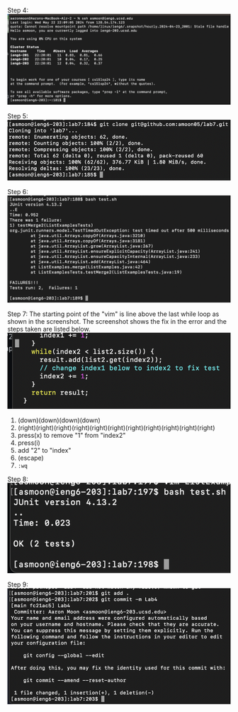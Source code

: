Step 4: ![Image](step4.png)

Step 5: ![Image](step5.png)

Step 6: ![Image](step6.png)

Step 7: The starting point of the "vim" is line above the last while loop as shown in the screenshot. The screenshot shows the fix in the error and the steps taken are listed below.
![Image](step7.png) 
1. (down)(down)(down)(down)
2. (right)(right)(right)(right)(right)(right)(right)(right)(right)(right)(right)
3. press(x) to remove "1" from "index2"
4. press(i)
5. add "2" to "index"
6. (escape)
7. `:wq`

Step 8: ![Image](step8.png)

Step 9: ![Image](step9.png)
